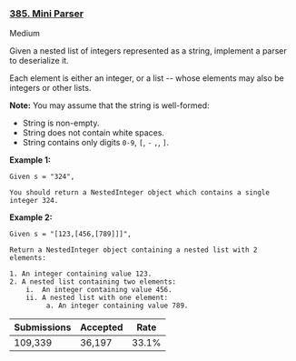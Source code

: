### [385. Mini Parser](https://leetcode.com/problems/mini-parser/)

Medium

Given a nested list of integers represented as a string, implement a parser to deserialize it.

Each element is either an integer, or a list -- whose elements may also be integers or other lists.

__Note:__You may assume that the string is well-formed:

*   String is non-empty.
*   String does not contain white spaces.
*   String contains only digits `` 0-9 ``, `` [ ``, `` - `` `` , ``, `` ] ``.

__Example 1:__

```
Given s = "324",

You should return a NestedInteger object which contains a single integer 324.
```

__Example 2:__

```
Given s = "[123,[456,[789]]]",

Return a NestedInteger object containing a nested list with 2 elements:

1. An integer containing value 123.
2. A nested list containing two elements:
    i.  An integer containing value 456.
    ii. A nested list with one element:
         a. An integer containing value 789.
```

| Submissions    | Accepted     | Rate   |
| -------------- | ------------ | ------ |
| 109,339 | 36,197 | 33.1% |